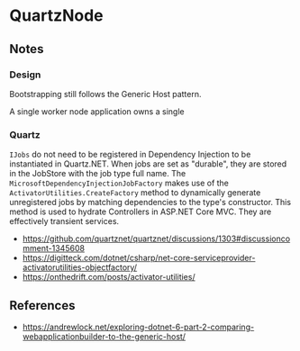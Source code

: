 ﻿# QuartzNode

## Notes

### Design

Bootstrapping still follows the Generic Host pattern.

A single worker node application owns a single 

### Quartz

`IJobs` do not need to be registered in Dependency Injection to be instantiated in Quartz.NET. When jobs are set as "durable", they are stored in the JobStore with the job type full name. The `MicrosoftDependencyInjectionJobFactory` makes use of the `ActivatorUtilities.CreateFactory` method to dynamically generate unregistered jobs by matching dependencies to the type's constructor. This method is used to hydrate Controllers in ASP.NET Core MVC. They are effectively transient services.

- <https://github.com/quartznet/quartznet/discussions/1303#discussioncomment-1345608>
- <https://digitteck.com/dotnet/csharp/net-core-serviceprovider-activatorutilities-objectfactory/>
- <https://onthedrift.com/posts/activator-utilities/>

## References

- <https://andrewlock.net/exploring-dotnet-6-part-2-comparing-webapplicationbuilder-to-the-generic-host/>

